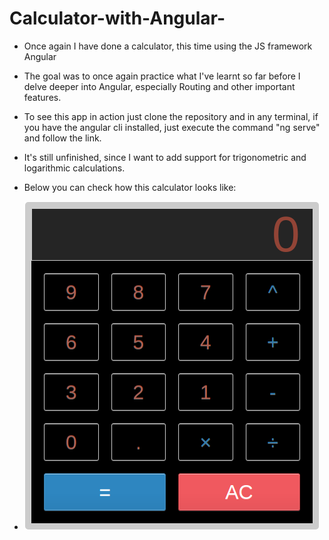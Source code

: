 # Calculator-with-Angular-
* Once again I have done a calculator, this time using the JS framework Angular
* The goal was to once again practice what I've learnt so far before I delve deeper into Angular, especially Routing and other important features.
* To see this app in action just clone the repository and in any terminal, if you have the angular cli installed, just execute the command "ng serve" and follow the link.
* It's still unfinished, since I want to add support for trigonometric and logarithmic calculations.

* Below you can check how this calculator looks like: 
* ![calculator](calculator.png)
